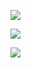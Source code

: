 ![](https://cdn.zaqbest.com/2022/04/14/20a7bc321ce3e8fc64c35b36aa06c463.png)

![](http://t.zaqbest.com/x2IG24tQ)

![](http://zaq.ink/x2IG24tQ)